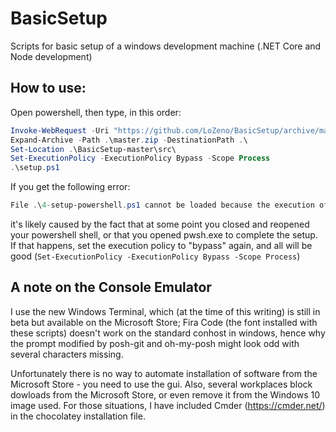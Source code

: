 # BasicSetup
Scripts for basic setup of a windows development machine (.NET Core and Node development)


## How to use: 
Open powershell, then type, in this order:
```powershell
Invoke-WebRequest -Uri "https://github.com/LoZeno/BasicSetup/archive/master.zip" -OutFile master.zip
Expand-Archive -Path .\master.zip -DestinationPath .\
Set-Location .\BasicSetup-master\src\
Set-ExecutionPolicy -ExecutionPolicy Bypass -Scope Process
.\setup.ps1
```

If you get the following error:

```powershell
File .\4-setup-powershell.ps1 cannot be loaded because the execution of scripts is disabled on this system.
```
it's likely caused by the fact that at some point you closed and reopened your powershell shell, or that you opened pwsh.exe to complete the setup. If that happens, set the execution policy to "bypass" again, and all will be good (`Set-ExecutionPolicy -ExecutionPolicy Bypass -Scope Process`)

## A note on the Console Emulator

I use the new Windows Terminal, which (at the time of this writing) is still in beta but available on the Microsoft Store; Fira Code (the font installed with these scripts) doesn't work on the standard conhost in windows, hence why the prompt modified by posh-git and oh-my-posh might look odd with several characters missing.

Unfortunately there is no way to automate installation of software from the Microsoft Store - you need to use the gui. Also, several workplaces block dowloads from the Microsoft Store, or even remove it from the Windows 10 image used. For those situations, I have included Cmder (https://cmder.net/) in the chocolatey installation file.